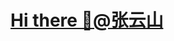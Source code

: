 
# [Hi there 👋@张云山](https://zys8119.github.io/zys8119-Demo)

<!--
- 🔭 我的技能：
- 🌱 我目前正在学习…
- 👯 我希望合作…
- 🤔 我正在寻求帮助…
- 💬 问我关于…
- 📫 如何联系我:…
- 😄 代词:…
- ⚡ 有趣的事实:…
-->



